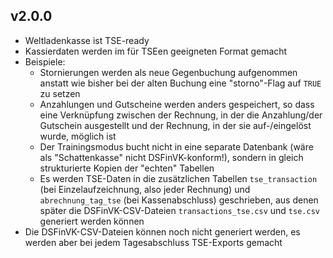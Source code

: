 ## v2.0.0

  * Weltladenkasse ist TSE-ready
  * Kassierdaten werden im für TSEen geeigneten Format gemacht
  * Beispiele:
    * Stornierungen werden als neue Gegenbuchung aufgenommen anstatt wie bisher bei der alten Buchung eine "storno"-Flag auf `TRUE` zu setzen
    * Anzahlungen und Gutscheine werden anders gespeichert, so dass eine Verknüpfung zwischen der Rechnung, in der die Anzahlung/der Gutschein ausgestellt und der Rechnung, in der sie auf-/eingelöst wurde, möglich ist
    * Der Trainingsmodus bucht nicht in eine separate Datenbank (wäre als "Schattenkasse" nicht DSFinVK-konform!), sondern in gleich strukturierte Kopien der "echten" Tabellen
    * Es werden TSE-Daten in die zusätzlichen Tabellen `tse_transaction` (bei Einzelaufzeichnung, also jeder Rechnung) und `abrechnung_tag_tse` (bei Kassenabschluss) geschrieben, aus denen später die DSFinVK-CSV-Dateien `transactions_tse.csv` und `tse.csv` generiert werden können
  * Die DSFinVK-CSV-Dateien können noch nicht generiert werden, es werden aber bei jedem Tagesabschluss TSE-Exports gemacht
